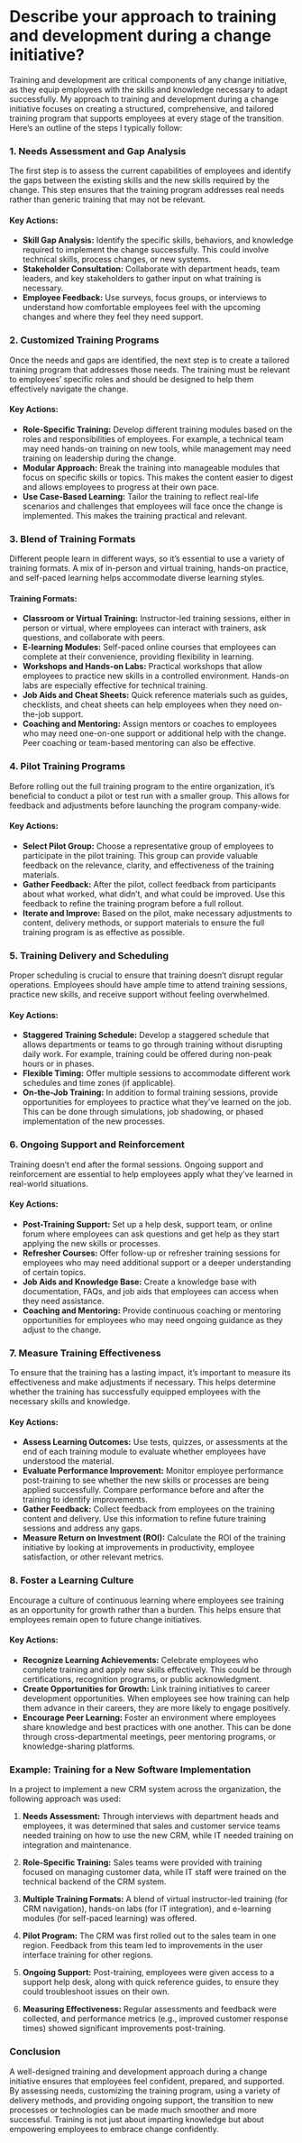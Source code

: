 # Describe your approach to training and development during a change initiative?

Training and development are critical components of any change initiative, as they equip employees with the skills and knowledge necessary to adapt successfully. My approach to training and development during a change initiative focuses on creating a structured, comprehensive, and tailored training program that supports employees at every stage of the transition. Here’s an outline of the steps I typically follow:

### 1. **Needs Assessment and Gap Analysis**
The first step is to assess the current capabilities of employees and identify the gaps between the existing skills and the new skills required by the change. This step ensures that the training program addresses real needs rather than generic training that may not be relevant.

#### Key Actions:
- **Skill Gap Analysis:** Identify the specific skills, behaviors, and knowledge required to implement the change successfully. This could involve technical skills, process changes, or new systems.
- **Stakeholder Consultation:** Collaborate with department heads, team leaders, and key stakeholders to gather input on what training is necessary.
- **Employee Feedback:** Use surveys, focus groups, or interviews to understand how comfortable employees feel with the upcoming changes and where they feel they need support.

### 2. **Customized Training Programs**
Once the needs and gaps are identified, the next step is to create a tailored training program that addresses those needs. The training must be relevant to employees’ specific roles and should be designed to help them effectively navigate the change.

#### Key Actions:
- **Role-Specific Training:** Develop different training modules based on the roles and responsibilities of employees. For example, a technical team may need hands-on training on new tools, while management may need training on leadership during the change.
- **Modular Approach:** Break the training into manageable modules that focus on specific skills or topics. This makes the content easier to digest and allows employees to progress at their own pace.
- **Use Case-Based Learning:** Tailor the training to reflect real-life scenarios and challenges that employees will face once the change is implemented. This makes the training practical and relevant.

### 3. **Blend of Training Formats**
Different people learn in different ways, so it’s essential to use a variety of training formats. A mix of in-person and virtual training, hands-on practice, and self-paced learning helps accommodate diverse learning styles.

#### Training Formats:
- **Classroom or Virtual Training:** Instructor-led training sessions, either in person or virtual, where employees can interact with trainers, ask questions, and collaborate with peers.
- **E-learning Modules:** Self-paced online courses that employees can complete at their convenience, providing flexibility in learning.
- **Workshops and Hands-on Labs:** Practical workshops that allow employees to practice new skills in a controlled environment. Hands-on labs are especially effective for technical training.
- **Job Aids and Cheat Sheets:** Quick reference materials such as guides, checklists, and cheat sheets can help employees when they need on-the-job support.
- **Coaching and Mentoring:** Assign mentors or coaches to employees who may need one-on-one support or additional help with the change. Peer coaching or team-based mentoring can also be effective.

### 4. **Pilot Training Programs**
Before rolling out the full training program to the entire organization, it’s beneficial to conduct a pilot or test run with a smaller group. This allows for feedback and adjustments before launching the program company-wide.

#### Key Actions:
- **Select Pilot Group:** Choose a representative group of employees to participate in the pilot training. This group can provide valuable feedback on the relevance, clarity, and effectiveness of the training materials.
- **Gather Feedback:** After the pilot, collect feedback from participants about what worked, what didn’t, and what could be improved. Use this feedback to refine the training program before a full rollout.
- **Iterate and Improve:** Based on the pilot, make necessary adjustments to content, delivery methods, or support materials to ensure the full training program is as effective as possible.

### 5. **Training Delivery and Scheduling**
Proper scheduling is crucial to ensure that training doesn’t disrupt regular operations. Employees should have ample time to attend training sessions, practice new skills, and receive support without feeling overwhelmed.

#### Key Actions:
- **Staggered Training Schedule:** Develop a staggered schedule that allows departments or teams to go through training without disrupting daily work. For example, training could be offered during non-peak hours or in phases.
- **Flexible Timing:** Offer multiple sessions to accommodate different work schedules and time zones (if applicable).
- **On-the-Job Training:** In addition to formal training sessions, provide opportunities for employees to practice what they’ve learned on the job. This can be done through simulations, job shadowing, or phased implementation of the new processes.

### 6. **Ongoing Support and Reinforcement**
Training doesn’t end after the formal sessions. Ongoing support and reinforcement are essential to help employees apply what they’ve learned in real-world situations.

#### Key Actions:
- **Post-Training Support:** Set up a help desk, support team, or online forum where employees can ask questions and get help as they start applying the new skills or processes.
- **Refresher Courses:** Offer follow-up or refresher training sessions for employees who may need additional support or a deeper understanding of certain topics.
- **Job Aids and Knowledge Base:** Create a knowledge base with documentation, FAQs, and job aids that employees can access when they need assistance.
- **Coaching and Mentoring:** Provide continuous coaching or mentoring opportunities for employees who may need ongoing guidance as they adjust to the change.

### 7. **Measure Training Effectiveness**
To ensure that the training has a lasting impact, it’s important to measure its effectiveness and make adjustments if necessary. This helps determine whether the training has successfully equipped employees with the necessary skills and knowledge.

#### Key Actions:
- **Assess Learning Outcomes:** Use tests, quizzes, or assessments at the end of each training module to evaluate whether employees have understood the material.
- **Evaluate Performance Improvement:** Monitor employee performance post-training to see whether the new skills or processes are being applied successfully. Compare performance before and after the training to identify improvements.
- **Gather Feedback:** Collect feedback from employees on the training content and delivery. Use this information to refine future training sessions and address any gaps.
- **Measure Return on Investment (ROI):** Calculate the ROI of the training initiative by looking at improvements in productivity, employee satisfaction, or other relevant metrics.

### 8. **Foster a Learning Culture**
Encourage a culture of continuous learning where employees see training as an opportunity for growth rather than a burden. This helps ensure that employees remain open to future change initiatives.

#### Key Actions:
- **Recognize Learning Achievements:** Celebrate employees who complete training and apply new skills effectively. This could be through certifications, recognition programs, or public acknowledgment.
- **Create Opportunities for Growth:** Link training initiatives to career development opportunities. When employees see how training can help them advance in their careers, they are more likely to engage positively.
- **Encourage Peer Learning:** Foster an environment where employees share knowledge and best practices with one another. This can be done through cross-departmental meetings, peer mentoring programs, or knowledge-sharing platforms.

### Example: Training for a New Software Implementation
In a project to implement a new CRM system across the organization, the following approach was used:

1. **Needs Assessment:** Through interviews with department heads and employees, it was determined that sales and customer service teams needed training on how to use the new CRM, while IT needed training on integration and maintenance.

2. **Role-Specific Training:** Sales teams were provided with training focused on managing customer data, while IT staff were trained on the technical backend of the CRM system.

3. **Multiple Training Formats:** A blend of virtual instructor-led training (for CRM navigation), hands-on labs (for IT integration), and e-learning modules (for self-paced learning) was offered.

4. **Pilot Program:** The CRM was first rolled out to the sales team in one region. Feedback from this team led to improvements in the user interface training for other regions.

5. **Ongoing Support:** Post-training, employees were given access to a support help desk, along with quick reference guides, to ensure they could troubleshoot issues on their own.

6. **Measuring Effectiveness:** Regular assessments and feedback were collected, and performance metrics (e.g., improved customer response times) showed significant improvements post-training.

### Conclusion
A well-designed training and development approach during a change initiative ensures that employees feel confident, prepared, and supported. By assessing needs, customizing the training program, using a variety of delivery methods, and providing ongoing support, the transition to new processes or technologies can be made much smoother and more successful. Training is not just about imparting knowledge but about empowering employees to embrace change confidently.
